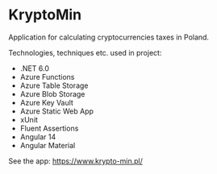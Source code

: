 # KryptoMin
Application for calculating cryptocurrencies taxes in Poland.

Technologies, techniques etc. used in project:
- .NET 6.0
- Azure Functions
- Azure Table Storage
- Azure Blob Storage
- Azure Key Vault
- Azure Static Web App
- xUnit
- Fluent Assertions
- Angular 14
- Angular Material

See the app: https://www.krypto-min.pl/

